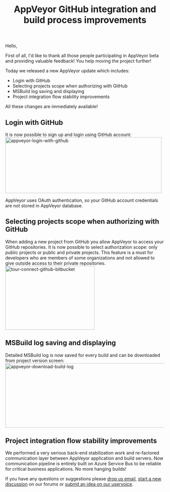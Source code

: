 ﻿---
layout: post
title: AppVeyor GitHub integration and build process improvements
---

Hello,

First of all, I'd like to thank all those people participating in AppVeyor beta and providing valuable feedback! You help moving the project further!

Today we released a new AppVeyor update which includes:
<ul>
    <li>Login with GitHub</li>
    <li>Selecting projects scope when authorizing with GitHub</li>
    <li>MSBuild log saving and displaying</li>
    <li>Project integration flow stability improvements</li>
</ul>
All these changes are immediately available!
<h2>Login with GitHub</h2>
It is now possible to sign up and login using GitHub account:

<img class="alignnone size-full wp-image-192" alt="appveyor-login-with-github" src="/site/_posts/images/github-integration/appveyor-login-with-github1.png" width="494" height="177" />

AppVeyor uses OAuth authentication, so your GitHub account credentials are not stored in AppVeyor database.
<h2>Selecting projects scope when authorizing with GitHub</h2>
When adding a new project from GitHub you allow AppVeyor to access your GitHub repositories. It is now possible to select authorization scope: only public projects or public and private projects. This feature is a must for developers who are members of some organizations and not allowed to give outside access to their private repositories.

<img class="alignnone size-full wp-image-187" alt="tour-connect-github-bitbucket" src="/site/_posts/images/github-integration/tour-connect-github-bitbucket.png" width="282" height="202" />
<h2>MSBuild log saving and displaying</h2>
Detailed MSBuild log is now saved for every build and can be downloaded from project version screen:

<img class="alignnone size-full wp-image-191" alt="appveyor-download-build-log" src="/site/_posts/images/github-integration/appveyor-download-build-log1.png" width="506" height="204" />
<h2>Project integration flow stability improvements</h2>
We performed a very serious back-end stabilization work and re-factored communication layer between AppVeyor application and build servers. Now communication pipeline is entirely built on Azure Service Bus to be reliable for critical business applications. No more hanging builds!

If you have any questions or suggestions please <a href="mailto:team@appveyor.com">drop us email</a>, <a href="http://help.appveyor.com/discussions">start a new discussion</a> on our forums or <a href="http://appveyor.uservoice.com/">submit an idea on our uservoice</a>.